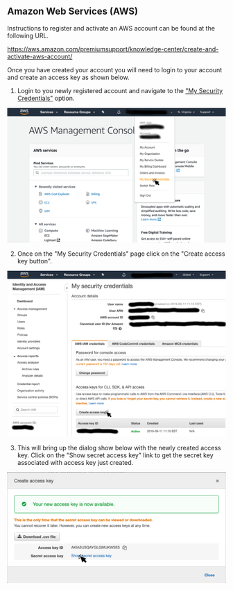 ## Amazon Web Services (AWS)

Instructions to register and activate an AWS account can be found at the following URL.

https://aws.amazon.com/premiumsupport/knowledge-center/create-and-activate-aws-account/

Once you have created your account you will need to login to your account and create an access key as shown below.

1. Login to you newly registered account and navigate to the ["My Security Credentials"](https://console.aws.amazon.com/iam/home?region=us-east-1#/security_credentials) option.

  ![alt text](images/aws-my-security-credentials.png "AWS My Sercurity Credentials")

2. Once on the "My Security Credentials" page click on the "Create access key button".

  ![alt text](images/aws-create-access-key.png "AWS Create Access Key")

3. This will bring up the dialog show below with the newly created access key. Click on the "Show secret access key" link to get the secret key associated with access key just created.

  ![alt text](images/aws-show-secret-access-key.png "AWS Create Access Key")